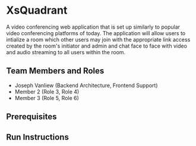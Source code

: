 # XsQuadrant

A video conferencing web application that is set up similarly to popular video conferencing
platforms of today. The application will allow users to intialize a room which other users may join 
with the appropriate link access created by the room's initiator and admin and chat face to face
with video and audio streaming to all users within the room. 

## Team Members and Roles

* Joseph Vanliew (Backend Architecture, Frontend Support)
* Member 2 (Role 3, Role 4)
* Member 3 (Role 5, Role 6)

## Prerequisites

## Run Instructions

